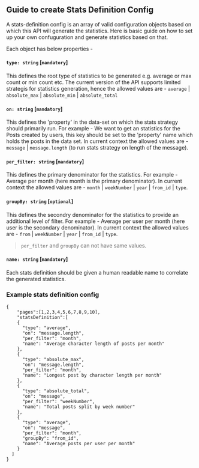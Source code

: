 ## Guide to create Stats Definition Config
A stats-definition config is an array of valid configuration objects based on which this API will generate the statistics. Here is basic guide on how to set up your own confuguration and generate statistics based on that.

Each object has below properties -

#### `type: string` [`mandatory`]
This defines the root type of statistics to be generated e.g. average or max count or min count etc. The current version of the API supports limited strategis for statistics generation, hence the allowed values are -
`average` |
`absolute_max` |
`absolute_min` |
`absolute_total`

#### `on: string` [`mandatory`]
This defines the 'property' in the data-set on which the stats strategy should primarily run. For example - We want to get an statistics for the Posts created by users, this key should be set to the 'property' name which holds the posts in the data set. In current context the allowed values are - `message` | `message.length` (to run stats strategy on length of the message).

#### `per_filter: string` [`mandatory`]
This defines the primary denominator for the statistics. For example - Average per month (here month is the primary denominator). In current context the allowed values are - `month` | `weekNumber` | `year` | `from_id` | `type`.

#### `groupBy: string` [`optional`]
This defines the secondry denominator for the statistics to provide an additional level of filter. For example - Average per user per month (here user is the secondary denominator). In current context the allowed values are - `from` | `weekNumber` | `year` | `from_id` | `type`.

> `per_filter` and `groupBy` can not have same values.

#### `name: string` [`mandatory`]
Each stats definition should be given a human readable name to correlate the generated statistics. 

### Example stats definition config

```
{
    "pages":[1,2,3,4,5,6,7,8,9,10],
    "statsDefinition":[
    {
      "type": "average",
      "on": "message.length",
      "per_filter": "month",
      "name": "Average character length of posts per month"
    },
    {
      "type": "absolute_max",
      "on": "message.length",
      "per_filter": "month",
      "name": "Longest post by character length per month"
    },
    {
      "type": "absolute_total",
      "on": "message",
      "per_filter": "weekNumber",
      "name": "Total posts split by week number"
    },
    {
      "type": "average",
      "on": "message",
      "per_filter": "month",
      "groupBy": "from_id",
      "name": "Average posts per user per month"
    }
  ]
}
```

